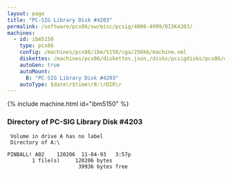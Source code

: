 ```yaml
---
layout: page
title: "PC-SIG Library Disk #4203"
permalink: /software/pcx86/sw/misc/pcsig/4000-4999/DISK4203/
machines:
  - id: ibm5150
    type: pcx86
    config: /machines/pcx86/ibm/5150/cga/256kb/machine.xml
    diskettes: /machines/pcx86/diskettes.json,/disks/pcsigdisks/pcx86/diskettes.json
    autoGen: true
    autoMount:
      B: "PC-SIG Library Disk #4203"
    autoType: $date\r$time\rB:\rDIR\r
---
```


{% include machine.html id="ibm5150" %}

### Directory of PC-SIG Library Disk #4203

     Volume in drive A has no label
     Directory of A:\

    PINBALL! A02    120206  11-04-93   3:57p
            1 file(s)     120206 bytes
                           39936 bytes free
